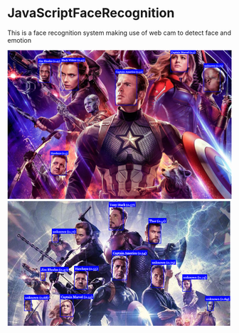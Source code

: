 # JavaScriptFaceRecognition
This is a face recognition system making use of web cam to detect face and emotion

![Screenshot](Screenshot1.png)
![Screenshot](Screenshot2.png)
